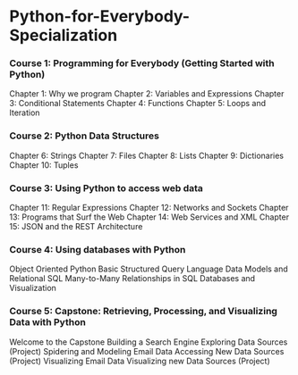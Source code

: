 # Python-for-Everybody-Specialization

### Course 1: Programming for Everybody (Getting Started with Python)
Chapter 1: Why we program
Chapter 2: Variables and Expressions
Chapter 3: Conditional Statements
Chapter 4: Functions
Chapter 5: Loops and Iteration

### Course 2: Python Data Structures
Chapter 6: Strings
Chapter 7: Files
Chapter 8: Lists
Chapter 9: Dictionaries
Chapter 10: Tuples

### Course 3: Using Python to access web data
Chapter 11: Regular Expressions
Chapter 12: Networks and Sockets
Chapter 13: Programs that Surf the Web
Chapter 14: Web Services and XML
Chapter 15: JSON and the REST Architecture 

### Course 4: Using databases with Python
Object Oriented Python
Basic Structured Query Language
Data Models and Relational SQL
Many-to-Many Relationships in SQL
Databases and Visualization

### Course 5: Capstone: Retrieving, Processing, and Visualizing Data with Python
Welcome to the Capstone
Building a Search Engine
Exploring Data Sources (Project)
Spidering and Modeling Email Data
Accessing New Data Sources (Project)
Visualizing Email Data
Visualizing new Data Sources (Project)



